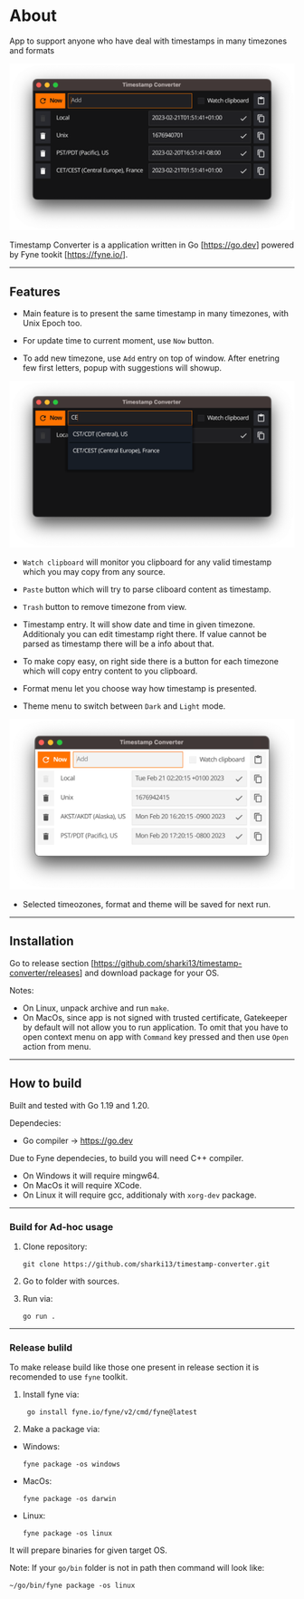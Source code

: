 # About
App to support anyone who have deal with timestamps in many timezones and formats

<p align="center" markdown="1" style="max-width: 100%">
  <img src="assets/main_window.png" alt="Main window" style="max-width: 100%" />
</p>

Timestamp Converter is a application written in Go [<https://go.dev>] powered by Fyne tookit [<https://fyne.io/>].

---

## Features

* Main feature is to present the same timestamp in many timezones, with Unix Epoch too.

* For update time to current moment, use `Now` button.

* To add new timezone, use `Add` entry on top of window. After enetring few first letters, popup with suggestions will showup.

<p align="center" markdown="1" style="max-width: 100%">
  <img src="assets/timezone_add.png" alt="Main window" style="max-width: 100%" />
</p>

* `Watch clipboard` will monitor you clipboard for any valid timestamp which you may copy from any source.

* `Paste` button which will try to parse cliboard content as timestamp.

* `Trash` button to remove timezone from view.

* Timestamp entry. It will show date and time in given timezone. Additionaly you can edit timestamp right there. If value cannot be parsed as timestamp there will be a info about that.



* To make copy easy, on right side there is a button for each timezone which will copy entry content to you clipboard.

* Format menu let you choose way how timestamp is presented.

* Theme menu to switch between `Dark` and `Light` mode.

<p align="center" markdown="1" style="max-width: 100%">
  <img src="assets/light_theme.png" alt="Main window" style="max-width: 100%" />
</p>

* Selected timeozones, format and theme will be saved for next run.

---
## Installation

Go to release section [<https://github.com/sharki13/timestamp-converter/releases>] and download package for your OS.

Notes:

* On Linux, unpack archive and run `make`.
* On MacOs, since app is not signed with trusted certificate, Gatekeeper by default will not allow you to run application. To omit that you have to open context menu on app with `Command` key pressed and then use `Open` action from menu.

---

## How to build

Built and tested with Go 1.19 and 1.20.

Dependecies:
* Go compiler -> <https://go.dev>

Due to Fyne dependecies, to build you will need C++ compiler.
* On Windows it will require mingw64.
* On MacOs it will require XCode.
* On Linux it will require gcc, additionaly with `xorg-dev` package.

---

### Build for Ad-hoc usage

1. Clone repository:

       git clone https://github.com/sharki13/timestamp-converter.git

2. Go to folder with sources.
3. Run via:

       go run .



---
### Release bulild

To make release build like those one present in release section it is recomended to use `fyne` toolkit.

1. Install fyne via:

        go install fyne.io/fyne/v2/cmd/fyne@latest

2. Make a package via:
* Windows:

      fyne package -os windows

* MacOs:

      fyne package -os darwin

* Linux:

      fyne package -os linux

It will prepare binaries for given target OS.

Note: If your `go/bin` folder is not in path then command will look like:

    ~/go/bin/fyne package -os linux
